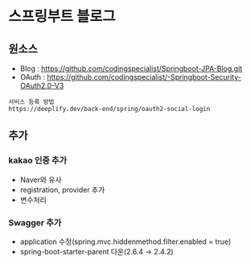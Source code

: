 # 스프링부트 블로그

## 원소스
- Blog : https://github.com/codingspecialist/Springboot-JPA-Blog.git
- OAuth : https://github.com/codingspecialist/-Springboot-Security-OAuth2.0-V3

```
서비스 등록 방법
https://deeplify.dev/back-end/spring/oauth2-social-login
``` 

## 추가

### kakao 인증 추가
- Naver와 유사
- registration, provider 추가
- 변수처리

### Swagger 추가
- application 수정(spring.mvc.hiddenmethod.filter.enabled = true)
- spring-boot-starter-parent 다운(2.6.4 → 2.4.2)
